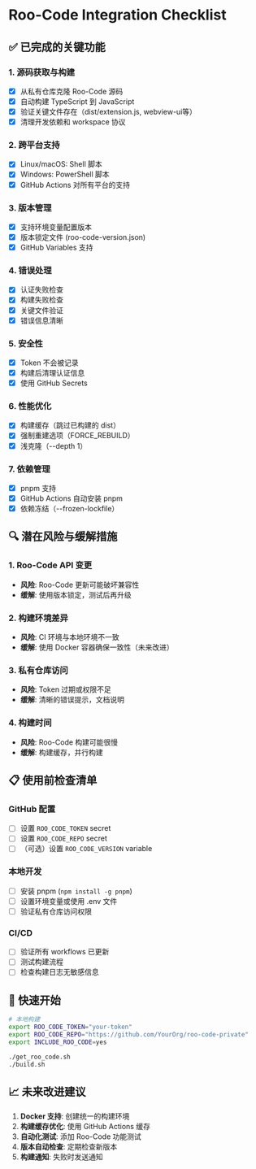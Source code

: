 # Roo-Code Integration Checklist

## ✅ 已完成的关键功能

### 1. 源码获取与构建
- [x] 从私有仓库克隆 Roo-Code 源码
- [x] 自动构建 TypeScript 到 JavaScript
- [x] 验证关键文件存在（dist/extension.js, webview-ui等）
- [x] 清理开发依赖和 workspace 协议

### 2. 跨平台支持
- [x] Linux/macOS: Shell 脚本
- [x] Windows: PowerShell 脚本
- [x] GitHub Actions 对所有平台的支持

### 3. 版本管理
- [x] 支持环境变量配置版本
- [x] 版本锁定文件 (roo-code-version.json)
- [x] GitHub Variables 支持

### 4. 错误处理
- [x] 认证失败检查
- [x] 构建失败检查
- [x] 关键文件验证
- [x] 错误信息清晰

### 5. 安全性
- [x] Token 不会被记录
- [x] 构建后清理认证信息
- [x] 使用 GitHub Secrets

### 6. 性能优化
- [x] 构建缓存（跳过已构建的 dist）
- [x] 强制重建选项（FORCE_REBUILD）
- [x] 浅克隆（--depth 1）

### 7. 依赖管理
- [x] pnpm 支持
- [x] GitHub Actions 自动安装 pnpm
- [x] 依赖冻结（--frozen-lockfile）

## 🔍 潜在风险与缓解措施

### 1. Roo-Code API 变更
- **风险**: Roo-Code 更新可能破坏兼容性
- **缓解**: 使用版本锁定，测试后再升级

### 2. 构建环境差异
- **风险**: CI 环境与本地环境不一致
- **缓解**: 使用 Docker 容器确保一致性（未来改进）

### 3. 私有仓库访问
- **风险**: Token 过期或权限不足
- **缓解**: 清晰的错误提示，文档说明

### 4. 构建时间
- **风险**: Roo-Code 构建可能很慢
- **缓解**: 构建缓存，并行构建

## 📋 使用前检查清单

### GitHub 配置
- [ ] 设置 `ROO_CODE_TOKEN` secret
- [ ] 设置 `ROO_CODE_REPO` secret
- [ ] （可选）设置 `ROO_CODE_VERSION` variable

### 本地开发
- [ ] 安装 pnpm (`npm install -g pnpm`)
- [ ] 设置环境变量或使用 .env 文件
- [ ] 验证私有仓库访问权限

### CI/CD
- [ ] 验证所有 workflows 已更新
- [ ] 测试构建流程
- [ ] 检查构建日志无敏感信息

## 🚀 快速开始

```bash
# 本地构建
export ROO_CODE_TOKEN="your-token"
export ROO_CODE_REPO="https://github.com/YourOrg/roo-code-private"
export INCLUDE_ROO_CODE=yes

./get_roo_code.sh
./build.sh
```

## 📈 未来改进建议

1. **Docker 支持**: 创建统一的构建环境
2. **构建缓存优化**: 使用 GitHub Actions 缓存
3. **自动化测试**: 添加 Roo-Code 功能测试
4. **版本自动检查**: 定期检查新版本
5. **构建通知**: 失败时发送通知